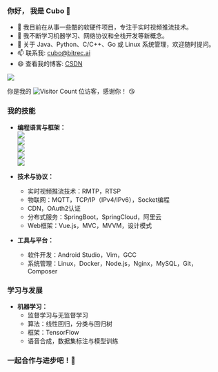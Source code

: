 ### 你好， 我是 Cubo 👋

- 🔭 我目前在从事一些酷的软硬件项目，专注于实时视频推流技术。
- 🌱 我不断学习机器学习、网络协议和全栈开发等新概念。
- 💬 关于 Java、Python、C/C++、Go 或 Linux 系统管理，欢迎随时提问。
- 📫 联系我: cubo@bitrec.ai
- 😄 查看我的博客: [CSDN](https://blog.csdn.net/qq_41063142?type=blog)

![](https://github-readme-stats.vercel.app/api?username=cuboart&show_icons=true&theme=transparent)

你是我的 ![Visitor Count](https://profile-counter.glitch.me/cuboart/count.svg) 位访客，感谢你！ 😘

### 我的技能

- **编程语言与框架：**  
   ![](https://img.shields.io/badge/Java-ED8B00?style=for-the-badge&logo=openjdk&logoColor=white)  
   ![](https://img.shields.io/badge/Python-3776AB?style=for-the-badge&logo=python&logoColor=white)  
   ![](https://img.shields.io/badge/C++-00599C?style=for-the-badge&logo=cplusplus&logoColor=white)  
   ![](https://img.shields.io/badge/Kotlin-7F52FF?style=for-the-badge&logo=kotlin&logoColor=white)  
   ![](https://img.shields.io/badge/Go-00ADD8?style=for-the-badge&logo=go&logoColor=white)

- **技术与协议：**  
   - 实时视频推流技术：RMTP，RTSP  
   - 物联网：MQTT，TCP/IP（IPv4/IPv6），Socket编程  
   - CDN，OAuth2认证  
   - 分布式服务：SpringBoot，SpringCloud，阿里云  
   - Web框架：Vue.js，MVC，MVVM，设计模式

- **工具与平台：**  
   - 软件开发：Android Studio，Vim，GCC  
   - 系统管理：Linux，Docker，Node.js，Nginx，MySQL，Git，Composer

### 学习与发展

- **机器学习：**  
   - 监督学习与无监督学习  
   - 算法：线性回归，分类与回归树  
   - 框架：TensorFlow  
   - 语音合成，数据集标注与模型训练

### 一起合作与进步吧！🚀
